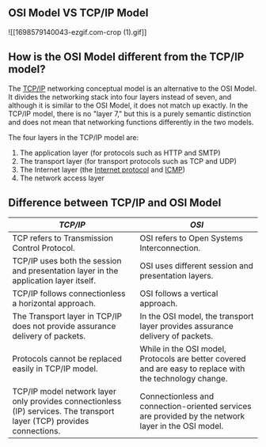 ## OSI Model VS TCP/IP Model

![[1698579140043-ezgif.com-crop (1).gif]]

## How is the OSI Model different from the TCP/IP model?

The [TCP/IP](https://www.cloudflare.com/learning/ddos/glossary/tcp-ip/) networking conceptual model is an alternative to the OSI Model. It divides the networking stack into four layers instead of seven, and although it is similar to the OSI Model, it does not match up exactly. In the TCP/IP model, there is no "layer 7," but this is a purely semantic distinction and does not mean that networking functions differently in the two models.

The four layers in the TCP/IP model are:

1. The application layer (for protocols such as HTTP and SMTP)
2. The transport layer (for transport protocols such as TCP and UDP)
3. The Internet layer (the [Internet protocol](https://www.cloudflare.com/learning/ddos/glossary/internet-protocol/) and [ICMP](https://www.cloudflare.com/learning/ddos/glossary/internet-control-message-protocol-icmp/))
4. The network access layer

## Difference between TCP/IP and OSI Model

| **_TCP/IP_**                                                                                                           | *OSI*                                                                                                    |
| ---------------------------------------------------------------------------------------------------------------------- | -------------------------------------------------------------------------------------------------------- |
| TCP refers to Transmission Control Protocol.                                                                           | OSI refers to Open Systems Interconnection.                                                              |
| TCP/IP uses both the session and presentation layer in the application layer itself.                                   | OSI uses different session and presentation layers.                                                      |
| TCP/IP follows connectionless a horizontal approach.                                                                   | OSI follows a vertical approach.                                                                         |
| The Transport layer in TCP/IP does not provide assurance delivery of packets.                                          | In the OSI model, the transport layer provides assurance delivery of packets.                            |
| Protocols cannot be replaced easily in TCP/IP model.                                                                   | While in the OSI model, Protocols are better covered and are easy to replace with the technology change. |
| TCP/IP model network layer only provides connectionless (IP) services. The transport layer (TCP) provides connections. | Connectionless and connection-oriented services are provided by the network layer in the OSI model.      |
